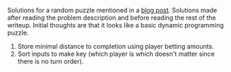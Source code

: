 Solutions for a random puzzle mentioned in a [blog post][1]. Solutions made after reading
the problem description and before reading the rest of the writeup. Initial thoughts are
that it looks like a basic dynamic programming puzzle.

1. Store minimal distance to completion using player betting amounts.
2. Sort inputs to make key (which player is which doesn't matter since there is no turn order).

[1]: http://www.boyter.org/2017/03/golang-solution-faster-equivalent-java-solution/ "Why is this GoLang solution faster than the equivalent Java Solution?"
